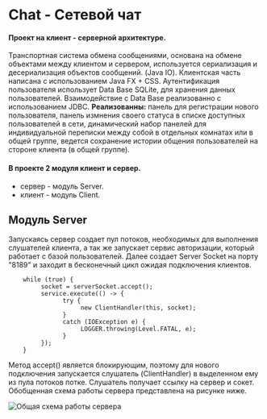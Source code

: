 # Сhat - Сетевой чат

#### Проект на клиент - серверной архитектуре.
Транспортная система обмена сообщениями, основана на обмене объектами между клиентом и сервером, используется сериализация и десериализация объектов сообщений. (Java IO).
Клиентская часть написана с использованием Java FX + CSS. Аутентификация пользователя использует Data Base SQLite, для хранения данных пользователей. 
Взаимодействие с Data Base реализованно с использованием JDBC. 
<b>Реализованны:</b> панель для регистрации нового пользователя, панель измнения своего статуса в списке доступных пользователей в сети, 
динамический набор панелей для индивидуальной переписки между собой в отдельных комнатах или в общей группе, ведется сохранение истории общения 
пользователей на стороне клиента (в общей группе).

#### В проекте 2 модуля клиент и сервер.
- сервер - модуль Server. 
- клиент - модуль Client.

## Модуль Server

Запускаясь сервер создает пул потоков, необходимых для выполнения слушателей клиента, а так же запускает сервис авторизации, который работает 
с базой пользователей. Далее создает Server Socket на порту "8189" и заходит в бесконечный цикл ожидая подключения клиентов.
        
        while (true) {
             socket = serverSocket.accept();
             service.execute(() -> {
                   try {
                        new ClientHandler(this, socket);
                   } 
                   catch (IOException e) {
                        LOGGER.throwing(Level.FATAL, e);
                   }
             });
        }
             
Метод accept() является блокирующим, поэтому для нового подключения запускается слушатель (ClientHandler) в выделенном ему из пула потоков 
потке. Слушатель получает ссылку на сервер и сокет. Обобщенная схема работы сервера представлена на рисунке ниже.

![Общая схема работы сервера](https://user-images.githubusercontent.com/89448563/185929114-ffa7d5d1-4548-481d-8546-17d0a878da57.png)



